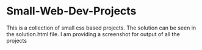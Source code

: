 # Small-Web-Dev-Projects

This is a collection of small css based projects. The solution can be seen in the solution.html file.
I am providing a screenshot for output of all the projects
